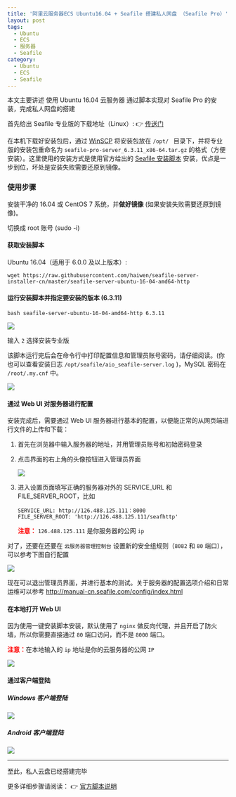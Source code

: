 ```yaml
---
title: '阿里云服务器ECS Ubuntu16.04 + Seafile 搭建私人网盘 （Seafile Pro）'
layout: post
tags:
  - Ubuntu
  - ECS
  - 服务器
  - Seafile
category: 
  - Ubuntu
  - ECS
  - Seafile
---
```


本文主要讲述 使用 Ubuntu 16.04 云服务器 通过脚本实现对 Seafile Pro 的安装，完成私人网盘的搭建

首先给出 Seafile 专业版的下载地址（Linux）: 👉 [传送门](https://download.seafile.com/d/6e5297246c/?p=/pro&mode=list)

在本机下载好安装包后，通过 [WinSCP](https://winscp.net/eng/download.php) 将安装包放在 `/opt/ ` 目录下，并将专业版的安装包重命名为 `seafile-pro-server_6.3.11_x86-64.tar.gz` 的格式（方便安装）。这里使用的安装方式是使用官方给出的 [Seafile 安装脚本](https://github.com/haiwen/seafile-server-installer-cn) 安装，优点是一步到位，坏处是安装失败需要还原到镜像。

<!--more-->

### 使用步骤

安装干净的 16.04 或 CentOS 7 系统，并**做好镜像** (如果安装失败需要还原到镜像)。

切换成 root 账号 (sudo -i)

#### 获取安装脚本

Ubuntu 16.04（适用于 6.0.0 及以上版本）:

```
wget https://raw.githubusercontent.com/haiwen/seafile-server-installer-cn/master/seafile-server-ubuntu-16-04-amd64-http
```

#### 运行安装脚本并指定要安装的版本 (6.3.11)

```
bash seafile-server-ubuntu-16-04-amd64-http 6.3.11
```

![](https://laugh12321-1258080753.cos.ap-chengdu.myqcloud.com/laugh's%20blog/images/Seafile/Seafile_00.png)

输入 `2` 选择安装专业版

该脚本运行完后会在命令行中打印配置信息和管理员账号密码，请仔细阅读。(你也可以查看安装日志 `/opt/seafile/aio_seafile-server.log` )，MySQL 密码在 `/root/.my.cnf` 中。

![](https://laugh12321-1258080753.cos.ap-chengdu.myqcloud.com/laugh's%20blog/images/Seafile/Seafile_01.png)

#### 通过 Web UI 对服务器进行配置

安装完成后，需要通过 Web UI 服务器进行基本的配置，以便能正常的从网页端进行文件的上传和下载：

1. 首先在浏览器中输入服务器的地址，并用管理员账号和初始密码登录

2. 点击界面的右上角的头像按钮进入管理员界面

    ![](https://laugh12321-1258080753.cos.ap-chengdu.myqcloud.com/laugh's%20blog/images/Seafile/Seafile_04.png)

3. 进入设置页面填写正确的服务器对外的 SERVICE_URL 和 FILE_SERVER_ROOT，比如

    ```
    SERVICE_URL: http://126.488.125.111：8000
    FILE_SERVER_ROOT: 'http://126.488.125.111/seafhttp'
    ```

   <strong><font color='red'>注意：</font></strong> `126.488.125.111` 是你服务器的公网 `ip`

对了，还要在还要在 `云服务器管理控制台` 设置新的安全组规则（`8082` 和 `80` 端口），可以参考下图自行配置

![](https://laugh12321-1258080753.cos.ap-chengdu.myqcloud.com/laugh's%20blog/images/Seafile/Seafile_09.png)

现在可以退出管理员界面，并进行基本的测试。关于服务器的配置选项介绍和日常运维可以参考 <http://manual-cn.seafile.com/config/index.html>

#### 在本地打开 Web UI

因为使用一键安装脚本安装，默认使用了 `nginx` 做反向代理，并且开启了防火墙，所以你需要直接通过 `80` 端口访问，而不是 `8000` 端口。

<strong><font color='red'>注意：</font></strong>在本地输入的 `ip` 地址是你的云服务器的公网 `IP`

![](https://laugh12321-1258080753.cos.ap-chengdu.myqcloud.com/laugh's%20blog/images/Seafile/Seafile_05.png)



#### 通过客户端登陆

##### Windows 客户端登陆

![](https://laugh12321-1258080753.cos.ap-chengdu.myqcloud.com/laugh's%20blog/images/Seafile/Seafile_06.png)

##### Android 客户端登陆

![](https://laugh12321-1258080753.cos.ap-chengdu.myqcloud.com/laugh's%20blog/images/Seafile/Seafile_08.jpg)

---

至此，私人云盘已经搭建完毕

更多详细步骤请阅读： 👉 [官方脚本说明](https://github.com/haiwen/seafile-server-installer-cn)